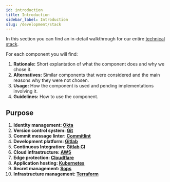 ```yaml
---
id: introduction
title: Introduction
sidebar_label: Introduction
slug: /development/stack
---
```


In this section you can find
an in-detail walkthrough for
our entire
[technical stack](https://heap.io/topics/what-is-a-tech-stack).

For each component you will find:

1. **Rationale:**
    Short explantation
    of what the component
    does and why we chose it.
1. **Alternatives:**
    Similar components
    that were considered
    and the main reasons
    why they were not chosen.
1. **Usage:**
    How the component is used
    and pending implementations
    involving it.
1. **Guidelines:**
    How to use the component.

## Purpose

1. **Identity management: [Okta](/development/stack/okta)**
1. **Version control system: [Git](/development/stack/git/commits)**
1. **Commit message linter: [Commitlint](/development/stack/commitlint)**
1. **Development platform: [Gitlab](/development/stack/gitlab)**
1. **Continuous Integration: [Gitlab CI](/development/stack/gitlab-ci)**
1. **Cloud infrastructure: [AWS](/development/stack/aws)**
1. **Edge protection: [Cloudflare](/development/stack/cloudflare)**
1. **Application hosting: [Kubernetes](/development/stack/kubernetes)**
1. **Secret management: [Sops](/development/stack/sops)**
1. **Infrastructure management: [Terraform](/development/stack/terraform)**
